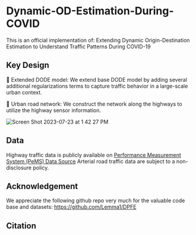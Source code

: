 # Dynamic-OD-Estimation-During-COVID
This is an official implementation of: Extending Dynamic Origin-Destination Estimation to Understand Traffic Patterns During
COVID-19

## Key Design
🌟 Extended DODE model: We extend base DODE model by adding several additional regularizations terms to capture traffic behavior in a large-scale urban context.

🌟 Urban road network: We construct the network along the highways to utilize the highway sensor information.

![Screen Shot 2023-07-23 at 1 42 27 PM](https://github.com/Hanyu0814/Dynamic-OD-Estimation-During-COVID/assets/42761678/1a9b80ad-d507-469f-894a-c525484fd343)

## Data
Highway traffic data is publicly available on [Performance Measurement System (PeMS) Data Source](https://pems.dot.ca.gov/)
Arterial road traffic data are subject to a non-disclosure policy.

## Acknowledgement
We appreciate the following github repo very much for the valuable code base and datasets:
https://github.com/Lemma1/DPFE

## Citation
